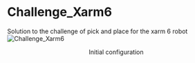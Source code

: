 # Challenge_Xarm6
Solution to the challenge of pick and place for the xarm 6 robot
![Challenge_Xarm6](https://user-images.githubusercontent.com/48933161/158287818-e16d7037-7eeb-42de-afd6-df62e4fd04cf.png)
<div align="center"> Initial configuration
  
  
